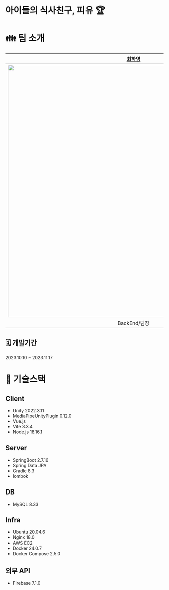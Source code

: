 # 아이들의 식사친구, 피유 🏆

# :family: 팀 소개

|**[최하영](https://github.com/Headfish96)**|**[정민](https://github.com/JeongMiiiin)**|**[인영교](https://github.com/yeongkyo1997)**|**[이다영](https://github.com/dayoung100)**|**[권소정](https://github.com/gleehave)**|**[이지영](https://github.com/bigstar017)** |
| :---------------------------------------------------------------------------------------------------------------------------: | :---------------------------------------------------------------------------------------------------------------------------: | :---------------------------------------------------------------------------------------------------------------------------: | :---------------------------------------------------------------------------------------------------------------------------: | :---------------------------------------------------------------------------------------------------------------------------: | :---------------------------------------------------------------------------------------------------------------------------: |
| [<img src="https://avatars.githubusercontent.com/u/41338713?v=4" width="800">](https://github.com/Headfish96) | [<img src="https://avatars.githubusercontent.com/u/112797177?v=4" width="800">](https://github.com/JeongMiiiin) | [<img src="https://avatars.githubusercontent.com/u/54164709?v=4" width="800">](https://github.com/yeongkyo1997) | [<img src="https://avatars.githubusercontent.com/u/53906423?v=4" width="800">](https://github.com/dayoung100) | [<img src="https://avatars.githubusercontent.com/u/122436557?v=4" width="800">](https://github.com/nachocatee) | [<img src="https://avatars.githubusercontent.com/u/28944196?v=4?v=4" width="800">](https://github.com/xkagja2006) |
|BackEnd/팀장|FrontEnd|BackEnd|FrontEnd|FrontEnd|FrontEnd|

## 🗓️ 개발기간
2023.10.10 ~ 2023.11.17

# :wrench: 기술스택

## Client

- Unity 2022.3.11
- MediaPipeUnityPlugin 0.12.0
- Vue.js
- Vite 3.3.4
- Node.js 18.16.1

## Server

- SpringBoot 2.7.16
- Spring Data JPA
- Gradle 8.3
- lombok

## DB

- MySQL 8.33

## Infra

- Ubuntu 20.04.6
- Nginx 18.0
- AWS EC2
- Docker 24.0.7
- Docker Compose 2.5.0

## 외부 API
- Firebase 7.1.0

<br/>

